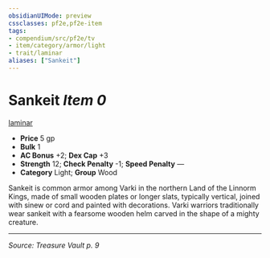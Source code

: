 ```yaml
---
obsidianUIMode: preview
cssclasses: pf2e,pf2e-item
tags:
- compendium/src/pf2e/tv
- item/category/armor/light
- trait/laminar
aliases: ["Sankeit"]
---
```

# Sankeit *Item 0*  
[laminar](rules/traits/laminar-tv.md "Laminar Armor Trait")  

- **Price** 5 gp
- **Bulk** 1
- **AC Bonus** +2; **Dex Cap** +3
- **Strength** 12; **Check Penalty** -1; **Speed Penalty** —
- **Category** Light; **Group** Wood 

Sankeit is common armor among Varki in the northern Land of the Linnorm Kings, made of small wooden plates or longer slats, typically vertical, joined with sinew or cord and painted with decorations. Varki warriors traditionally wear sankeit with a fearsome wooden helm carved in the shape of a mighty creature.


---
*Source: Treasure Vault p. 9*